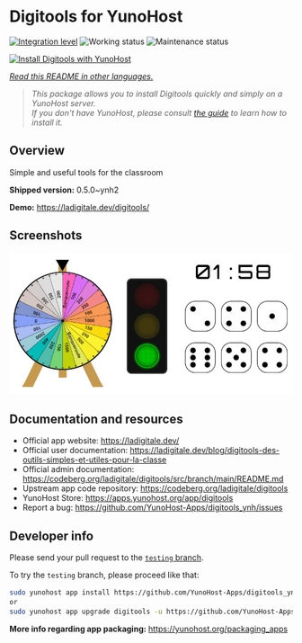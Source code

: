 <!--
N.B.: This README was automatically generated by <https://github.com/YunoHost/apps/tree/master/tools/readme_generator>
It shall NOT be edited by hand.
-->

# Digitools for YunoHost

[![Integration level](https://dash.yunohost.org/integration/digitools.svg)](https://ci-apps.yunohost.org/ci/apps/digitools/) ![Working status](https://ci-apps.yunohost.org/ci/badges/digitools.status.svg) ![Maintenance status](https://ci-apps.yunohost.org/ci/badges/digitools.maintain.svg)

[![Install Digitools with YunoHost](https://install-app.yunohost.org/install-with-yunohost.svg)](https://install-app.yunohost.org/?app=digitools)

*[Read this README in other languages.](./ALL_README.md)*

> *This package allows you to install Digitools quickly and simply on a YunoHost server.*  
> *If you don't have YunoHost, please consult [the guide](https://yunohost.org/install) to learn how to install it.*

## Overview

Simple and useful tools for the classroom

**Shipped version:** 0.5.0~ynh2

**Demo:** <https://ladigitale.dev/digitools/>

## Screenshots

![Screenshot of Digitools](./doc/screenshots/screenshot.jpg)

## Documentation and resources

- Official app website: <https://ladigitale.dev/>
- Official user documentation: <https://ladigitale.dev/blog/digitools-des-outils-simples-et-utiles-pour-la-classe>
- Official admin documentation: <https://codeberg.org/ladigitale/digitools/src/branch/main/README.md>
- Upstream app code repository: <https://codeberg.org/ladigitale/digitools>
- YunoHost Store: <https://apps.yunohost.org/app/digitools>
- Report a bug: <https://github.com/YunoHost-Apps/digitools_ynh/issues>

## Developer info

Please send your pull request to the [`testing` branch](https://github.com/YunoHost-Apps/digitools_ynh/tree/testing).

To try the `testing` branch, please proceed like that:

```bash
sudo yunohost app install https://github.com/YunoHost-Apps/digitools_ynh/tree/testing --debug
or
sudo yunohost app upgrade digitools -u https://github.com/YunoHost-Apps/digitools_ynh/tree/testing --debug
```

**More info regarding app packaging:** <https://yunohost.org/packaging_apps>
